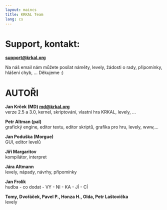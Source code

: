 ```yaml
---
layout: maincs
title: KRKAL Team
lang: cs
---
```


# Support, kontakt:

**support@krkal.org**

Na náš email nám můžete posílat náměty, levely, žádosti o rady, 
připomínky, hlášení chyb, ... Děkujeme :)

# AUTOŘI

**Jan Krček (MD) md@krkal.org**  
verze 2.5 a 3.0, kernel, skriptování, vlastní hra KRKAL, levely, ... 

**Petr Altman (pal)**  
grafický engine, editor textu, editor skriptů, grafika pro hru, levely, www,... 

**Jan Poduška (Morgue)**  
GUI, editor levelů 

**Jiří Margaritov**  
kompilátor, interpret 

**Jára Altmann**  
levely, nápady, návrhy, připomínky 

**Jan Frolík**  
hudba - co dodat - VY - NI - KA - JÍ - CÍ 

**Tomy, Dvořáček, Pavel P., Honza H., Olda, Petr Laštovička**  
levely

